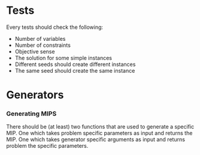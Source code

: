 # Tests
Every tests should check the following:

- Number of variables
- Number of constraints
- Objective sense
- The solution for some simple instances
- Different seeds should create different instances
- The same seed should create the same instance

# Generators

### Generating MIPS
There should be (at least) two functions that are used to generate a specific MIP. 
One which takes problem specific parameters as input and returns the MIP.
One which takes generator specific arguments as input and returns problem the specific parameters.  
 
